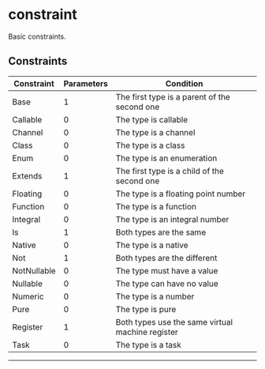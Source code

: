 # constraint

Basic constraints.
## Constraints
|Constraint|Parameters|Condition|
|-|-|-|
|Base|1|The first type is a parent of the second one|
|Callable|0|The type is callable|
|Channel|0|The type is a channel|
|Class|0|The type is a class|
|Enum|0|The type is an enumeration|
|Extends|1|The first type is a child of the second one|
|Floating|0|The type is a floating point number|
|Function|0|The type is a function|
|Integral|0|The type is an integral number|
|Is|1|Both types are the same|
|Native|0|The type is a native|
|Not|1|Both types are the different|
|NotNullable|0|The type must have a value|
|Nullable|0|The type can have no value|
|Numeric|0|The type is a number|
|Pure|0|The type is pure|
|Register|1|Both types use the same virtual machine register|
|Task|0|The type is a task|


***
